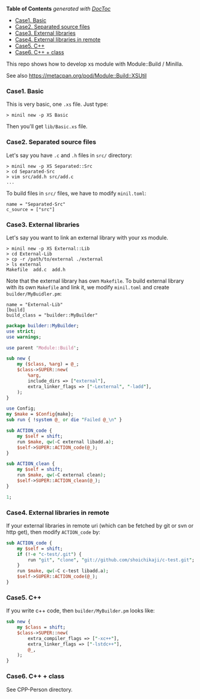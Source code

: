 <!-- START doctoc generated TOC please keep comment here to allow auto update -->
<!-- DON'T EDIT THIS SECTION, INSTEAD RE-RUN doctoc TO UPDATE -->
**Table of Contents**  *generated with [DocToc](https://github.com/thlorenz/doctoc)*

- [Case1. Basic](#case1-basic)
- [Case2. Separated source files](#case2-separated-source-files)
- [Case3. External libraries](#case3-external-libraries)
- [Case4. External libraries in remote](#case4-external-libraries-in-remote)
- [Case5. C++](#case5-c)
- [Case6. C++ + class](#case6-c--class)

<!-- END doctoc generated TOC please keep comment here to allow auto update -->

This repo shows how to develop xs module with Module::Build / Minilla.

See also https://metacpan.org/pod/Module::Build::XSUtil

### Case1. Basic

This is very basic, one `.xs` file. Just type:

    > minil new -p XS Basic

Then you'll get `lib/Basic.xs` file.

### Case2. Separated source files

Let's say you have `.c` and `.h` files in `src/` directory:

    > minil new -p XS Separated::Src
    > cd Separated-Src
    > vim src/add.h src/add.c
    ...

To build files in `src/` files, we have to modify `minil.toml`:
```
name = "Separated-Src"
c_source = ["src"]
```

### Case3. External libraries

Let's say you want to link an external library with your xs module.

    > minil new -p XS External::Lib
    > cd External-Lib
    > cp -r /path/to/external ./external
    > ls external
    Makefile  add.c  add.h

Note that the external library has own `Makefile`.
To build external library with its own `Makefile` and link it,
we modify `minil.toml` and create `builder/MyBuidler.pm`:

```
name = "External-Lib"
[build]
build_class = "builder::MyBuilder"
```
```perl
package builder::MyBuilder;
use strict;
use warnings;

use parent 'Module::Build';

sub new {
    my ($class, %arg) = @_;
    $class->SUPER::new(
        %arg,
        include_dirs => ["external"],
        extra_linker_flags => ["-Lexternal", "-ladd"],
    );
}

use Config;
my $make = $Config{make};
sub run { !system @_ or die "Failed @_\n" }

sub ACTION_code {
    my $self = shift;
    run $make, qw(-C external libadd.a);
    $self->SUPER::ACTION_code(@_);
}

sub ACTION_clean {
    my $self = shift;
    run $make, qw(-C external clean);
    $self->SUPER::ACTION_clean(@_);
}

1;
```

### Case4. External libraries in remote

If your external libraries in remote uri
(which can be fetched by git or svn or http get),
then modify `ACTION_code` by:

```perl
sub ACTION_code {
    my $self = shift;
    if (!-e "c-test/.git") {
        run "git", "clone", "git://github.com/shoichikaji/c-test.git";
    }
    run $make, qw(-C c-test libadd.a);
    $self->SUPER::ACTION_code(@_);
}
```

### Case5. C++

If you write c++ code, then `builder/MyBuilder.pm` looks like:

```perl
sub new {
    my $class = shift;
    $class->SUPER::new(
        extra_compiler_flags => ["-xc++"],
        extra_linker_flags => ["-lstdc++"],
        @_,
    );
}
```

### Case6. C++ + class

See CPP-Person directory.
